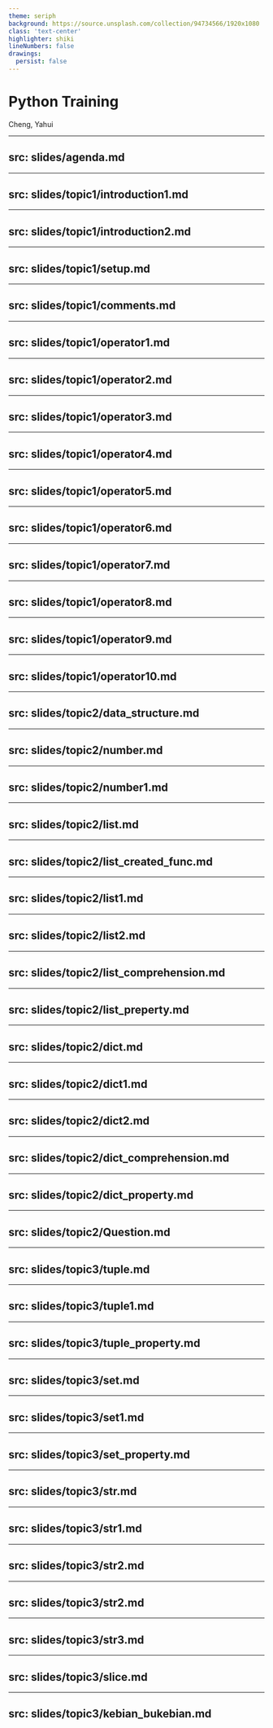 ```yaml
---
theme: seriph
background: https://source.unsplash.com/collection/94734566/1920x1080
class: 'text-center'
highlighter: shiki
lineNumbers: false
drawings:
  persist: false
---
```


# Python Training

Cheng, Yahui

---
src: slides/agenda.md
---

---
src: slides/topic1/introduction1.md
---

---
src: slides/topic1/introduction2.md
---

---
src: slides/topic1/setup.md
---

---
src: slides/topic1/comments.md
---

---
src: slides/topic1/operator1.md
---

---
src: slides/topic1/operator2.md
---

---
src: slides/topic1/operator3.md
---

---
src: slides/topic1/operator4.md
---

---
src: slides/topic1/operator5.md
---

---
src: slides/topic1/operator6.md
---

---
src: slides/topic1/operator7.md
---

---
src: slides/topic1/operator8.md
---

---
src: slides/topic1/operator9.md
---

---
src: slides/topic1/operator10.md
---

---
src: slides/topic2/data_structure.md
---

---
src: slides/topic2/number.md
---

---
src: slides/topic2/number1.md
---

---
src: slides/topic2/list.md
---

---
src: slides/topic2/list_created_func.md
---

---
src: slides/topic2/list1.md
---

---
src: slides/topic2/list2.md
---

---
src: slides/topic2/list_comprehension.md
---

---
src: slides/topic2/list_preperty.md
---

---
src: slides/topic2/dict.md
---

---
src: slides/topic2/dict1.md
---

---
src: slides/topic2/dict2.md
---

---
src: slides/topic2/dict_comprehension.md
---

---
src: slides/topic2/dict_property.md
---

---
src: slides/topic2/Question.md
---

---
src: slides/topic3/tuple.md
---

---
src: slides/topic3/tuple1.md
---

---
src: slides/topic3/tuple_property.md
---

---
src: slides/topic3/set.md
---

---
src: slides/topic3/set1.md
---

---
src: slides/topic3/set_property.md
---

---
src: slides/topic3/str.md
---

---
src: slides/topic3/str1.md
---

---
src: slides/topic3/str2.md
---

---
src: slides/topic3/str2.md
---

---
src: slides/topic3/str3.md
---

---
src: slides/topic3/slice.md
---

---
src: slides/topic3/kebian_bukebian.md
---